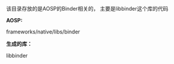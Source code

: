 该目录存放的是AOSP的Binder相关的， 主要是libbinder这个库的代码

**AOSP:**

frameworks/native/libs/binder

**生成的库：** 

libbinder